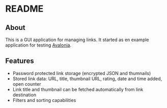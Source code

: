 # README

## About

This is a GUI application for managing links. It started as en example application for testing [Avalonia](https://avaloniaui.net/).

## Features

* Password protected link storage (encrypted JSON and thumnails)
* Stored link data: URL, title, thumbnail URL, rating, date and time added, open counter
* Link title and thumbnail can be fetched automatically from link destination
* Filters and sorting capabilities
